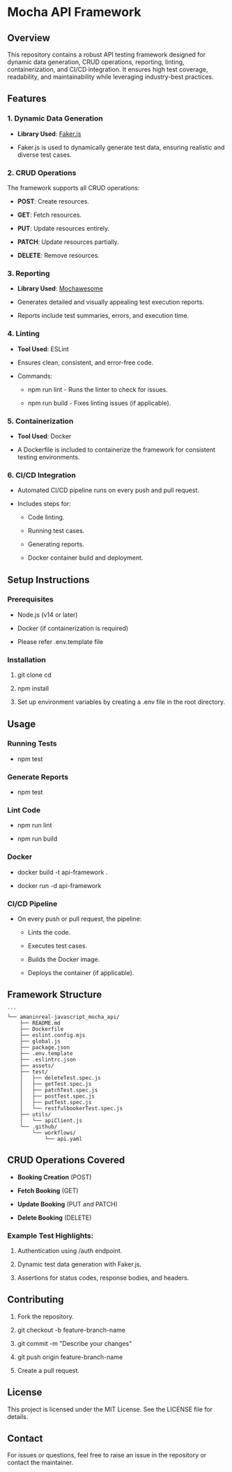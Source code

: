 Mocha API Framework
==========================================

Overview
--------

This repository contains a robust API testing framework designed for dynamic data generation, CRUD operations, reporting, linting, containerization, and CI/CD integration. It ensures high test coverage, readability, and maintainability while leveraging industry-best practices.

Features
--------

### 1\. **Dynamic Data Generation**

*   **Library Used**: [Faker.js](https://fakerjs.dev/)
    
*   Faker.js is used to dynamically generate test data, ensuring realistic and diverse test cases.
    

### 2\. **CRUD Operations**

The framework supports all CRUD operations:

*   **POST**: Create resources.
    
*   **GET**: Fetch resources.
    
*   **PUT**: Update resources entirely.
    
*   **PATCH**: Update resources partially.
    
*   **DELETE**: Remove resources.
    

### 3\. **Reporting**

*   **Library Used**: [Mochawesome](https://www.npmjs.com/package/mochawesome)
    
*   Generates detailed and visually appealing test execution reports.
    
*   Reports include test summaries, errors, and execution time.
    

### 4\. **Linting**

*   **Tool Used**: ESLint
    
*   Ensures clean, consistent, and error-free code.
    
*   Commands:
    
    *   npm run lint - Runs the linter to check for issues.
        
    *   npm run build - Fixes linting issues (if applicable).
        

### 5\. **Containerization**

*   **Tool Used**: Docker
    
*   A Dockerfile is included to containerize the framework for consistent testing environments.
    

### 6\. **CI/CD Integration**

*   Automated CI/CD pipeline runs on every push and pull request.
    
*   Includes steps for:
    
    *   Code linting.
        
    *   Running test cases.
        
    *   Generating reports.
        
    *   Docker container build and deployment.
        

Setup Instructions
------------------

### Prerequisites

*   Node.js (v14 or later)
    
*   Docker (if containerization is required)
    
*   Please refer .env.template file

### Installation

1.  git clone cd
    
2.  npm install
    
3.  Set up environment variables by creating a .env file in the root directory.
    

Usage
-----

### Running Tests

*   npm test
    

### Generate Reports

*   npm test
    

### Lint Code

*   npm run lint
    
*   npm run build
    

### Docker

*   docker build -t api-framework .
    
*   docker run -d api-framework
    

### CI/CD Pipeline

*   On every push or pull request, the pipeline:
    
    *   Lints the code.
        
    *   Executes test cases.
        
    *   Builds the Docker image.
        
    *   Deploys the container (if applicable).
        

Framework Structure
-------------------

    ```
    └── amaninreal-javascript_mocha_api/
        ├── README.md
        ├── Dockerfile
        ├── eslint.config.mjs
        ├── global.js
        ├── package.json
        ├── .env.template
        ├── .eslintrc.json
        ├── assets/
        ├── test/
        │   ├── deleteTest.spec.js
        │   ├── getTest.spec.js
        │   ├── patchTest.spec.js
        │   ├── postTest.spec.js
        │   ├── putTest.spec.js
        │   └── restfulbookerTest.spec.js
        ├── utils/
        │   └── apiClient.js
        └── .github/
            └── workflows/
                └── api.yaml

CRUD Operations Covered
-----------------------

*   **Booking Creation** (POST)
    
*   **Fetch Booking** (GET)
    
*   **Update Booking** (PUT and PATCH)
    
*   **Delete Booking** (DELETE)
    

### Example Test Highlights:

1.  Authentication using /auth endpoint.
    
2.  Dynamic test data generation with Faker.js.
    
3.  Assertions for status codes, response bodies, and headers.
    

Contributing
------------

1.  Fork the repository.
    
2.  git checkout -b feature-branch-name
    
3.  git commit -m "Describe your changes"
    
4.  git push origin feature-branch-name
    
5.  Create a pull request.
    

License
-------

This project is licensed under the MIT License. See the LICENSE file for details.

Contact
-------

For issues or questions, feel free to raise an issue in the repository or contact the maintainer.